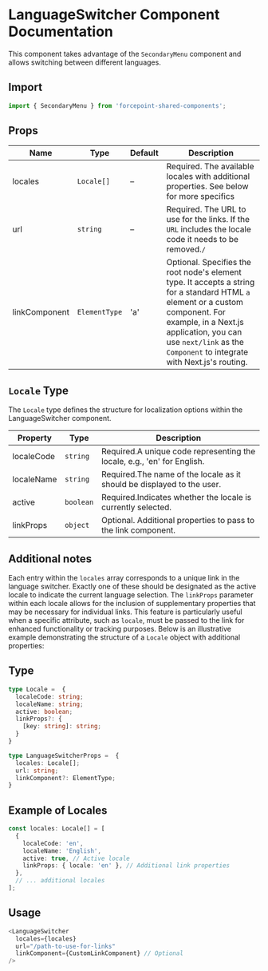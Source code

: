 # LanguageSwitcher Component Documentation

This component takes advantage of the `SecondaryMenu` component and allows switching between different languages.

## Import

```typescript
import { SecondaryMenu } from 'forcepoint-shared-components';
```

## Props

| Name          | Type          | Default | Description                                           |
|---------------|---------------|---------|-------------------------------------------------------|
| locales       | `Locale[]`    | –       | Required. The available locales with additional properties. See below for more specifics     |
| url           | `string`      | –       | Required. The URL to use for the links. If the `URL` includes the locale code it needs to be removed.`/`                         |
| linkComponent | `ElementType` | 'a'     | Optional. Specifies the root node's element type. It accepts a string for a standard HTML `a` element or a custom component. For example, in a Next.js application, you can use `next/link` as the `Component` to integrate with Next.js's routing.           |

## `Locale` Type

The `Locale` type defines the structure for localization options within the LanguageSwitcher component.

| Property    | Type      | Description                                                     |
|-------------|-----------|-----------------------------------------------------------------|
| localeCode  | `string`  | Required.A unique code representing the locale, e.g., 'en' for English.  |
| localeName  | `string`  | Required.The name of the locale as it should be displayed to the user.   |
| active      | `boolean` | Required.Indicates whether the locale is currently selected.             |
| linkProps   | `object`  | Optional. Additional properties to pass to the link component.  |

## Additional notes

Each entry within the `locales` array corresponds to a unique link in the language switcher. Exactly one of these should be designated as the active locale to indicate the current language selection. The `linkProps` parameter within each locale allows for the inclusion of supplementary properties that may be necessary for individual links. This feature is particularly useful when a specific attribute, such as `locale`, must be passed to the link for enhanced functionality or tracking purposes. Below is an illustrative example demonstrating the structure of a `Locale` object with additional properties:

## Type

```typescript
type Locale =  {
  localeCode: string;
  localeName: string;
  active: boolean;
  linkProps?: {
    [key: string]: string;
  }
}

type LanguageSwitcherProps =  {
  locales: Locale[];
  url: string;
  linkComponent?: ElementType;
}
```

## Example of Locales

```typescript
const locales: Locale[] = [
  {
    localeCode: 'en',
    localeName: 'English',
    active: true, // Active locale
    linkProps: { locale: 'en' }, // Additional link properties
  },
  // ... additional locales
];

```

## Usage

```typescript
<LanguageSwitcher
  locales={locales}
  url="/path-to-use-for-links"
  linkComponent={CustomLinkComponent} // Optional
/>
```
